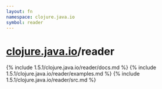 ```yaml
---
layout: fn
namespace: clojure.java.io
symbol: reader
---
```


# [clojure.java.io](../)/reader

{% include 1.5.1/clojure.java.io/reader/docs.md %}
{% include 1.5.1/clojure.java.io/reader/examples.md %}
{% include 1.5.1/clojure.java.io/reader/src.md %}

